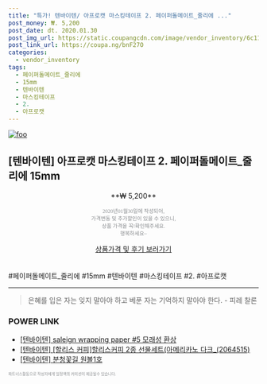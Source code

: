 ```yaml
--- 
title: "특가! 텐바이텐/ 아프로캣 마스킹테이프 2. 페이퍼돌메이트_줄리에 ..." 
post_money: ₩. 5,200 
post_date: dt. 2020.01.30 
post_img_url: https://static.coupangcdn.com/image/vendor_inventory/6c11/e5d092765f9881c0369754e9a1c3498c57209bad8d018e9ae66c34abcb7a.jpg 
post_link_url: https://coupa.ng/bnF27O 
categories: 
  - vendor_inventory 
tags: 
  - 페이퍼돌메이트_줄리에 
  - 15mm 
  - 텐바이텐 
  - 마스킹테이프 
  - 2. 
  - 아프로캣 
--- 
```

[![foo](https://static.coupangcdn.com/image/vendor_inventory/6c11/e5d092765f9881c0369754e9a1c3498c57209bad8d018e9ae66c34abcb7a.jpg)](https://coupa.ng/bnF27O) 

## [텐바이텐] 아프로캣 마스킹테이프 2. 페이퍼돌메이트_줄리에 15mm 
<p style="text-align: center;">**₩ 5,200**</p> 
<p style="text-align: center;"><span style="color: #898c8f; font-family: Georgia,Times,serif; font-size: 0.75em;">2020년01월30일에 작성되어, <br>가격변동 및 추가할인이 있을 수 있으니,<br> 상품 가격을 꼭!확인해주세요.<br>행복하세요~</span> 
</p>	 
<div markdown="0" style="text-align: center;"><a href="https://coupa.ng/bnF27O" class="btn btn--success">상품가격 및 후기 보러가기</a></div> 
<br><br> 
  #페이퍼돌메이트_줄리에 #15mm #텐바이텐 #마스킹테이프 #2. #아프로캣 
<hr> 

> 은혜를 입은 자는 잊지 말아야 하고 베푼 자는 기억하지 말아야 한다. - 피레 찰론 


### POWER LINK

* <a href="https://blog.naver.com/fasyy4321/221787751703" target="_blank">[텐바이텐] saleign wrapping paper #5 모래성 환상</a>
* <a href="https://blog.naver.com/santokki14/221787017754" target="_blank">[텐바이텐] [할리스 커피]할리스커피 2종 선물세트(아메리카노 다크_(2064515)</a>
* <a href="https://blog.naver.com/fasyy4321/221786817227" target="_blank">[텐바이텐] 분청꽃길 원볼1호</a>

<span style="color: #898c8f; font-family: Georgia,Times,serif; font-size: 0.55em;">파트너스활동으로 작성자에게 일정액의 커미션이 제공될수 있습니다.</span> 
